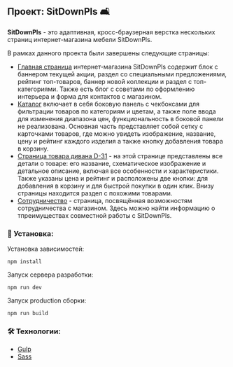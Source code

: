 ## Проект: SitDownPls 🛋️
**SitDownPls** - это адаптивная, кросс-браузерная верстка нескольких страниц интернет-магазина мебели SitDownPls. 

В рамках данного проекта были завершены следующие страницы:
- [Главная страница](https://nomadcharm.github.io/sit-down-please/) интернет-магазина SitDownPls содержит блок с баннером текущей акции, раздел со специальными предложениями, рейтинг топ-товаров, баннер новой коллекции и раздел с топ-категориями. Также есть блог с советами по оформлению интерьера и форма для контактов с магазином.
- [Каталог](https://nomadcharm.github.io/sit-down-please/catalog.html) включает в себя боковую панель с чекбоксами для фильтрации товаров по категориям и цветам, а также поле ввода для изменения диапазона цен, функциональность в боковой панели не реализована. Основная часть представляет собой сетку с карточками товаров, где можно увидеть изображение, название, цену и рейтинг каждого изделия а также кнопку добавления товара в корзину.
- [Страница товара дивана D-31](https://nomadcharm.github.io/sit-down-please/product-d31.html) - на этой странице представлены все детали о товаре: его название, схематическое изображение и детальное описание, включая все особенности и характеристики. Также указаны цена и рейтинг и расположены две кнопки: для добавления в корзину и для быстрой покупки в один клик. Внизу страницы находится раздел с похожими товарами.
- [Сотрудничество](https://nomadcharm.github.io/sit-down-please/partnership.html) - страница, посвящённая возможностям сотрудничества с магазином. Здесь можно найти информацию о тпреимуществах совместной работы с SitDownPls.
### 🚀 Установка:

Установка зависимостей:
```
npm install
```
Запуск сервера разработки:
```
npm run dev
```
Запуск production сборки:
```
npm run build
```

### 🛠️ Технологии:
- [Gulp](https://gulpjs.com/)
- [Sass](https://sass-lang.com/)
